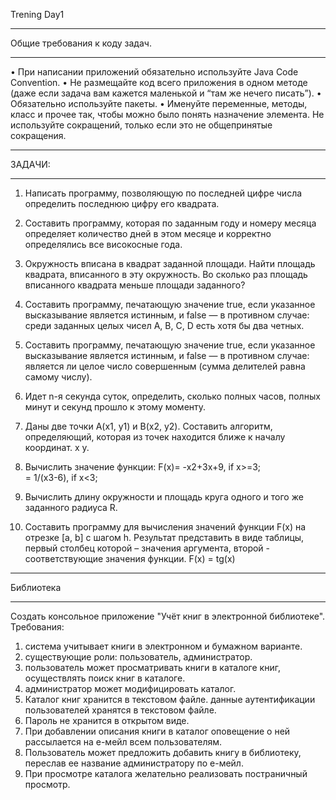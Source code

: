 Trening Day1

***
Общие требования к коду задач.
***
• При написании приложений обязательно используйте Java Code Convention.
• Не размещайте код всего приложения в одном методе (даже если задача вам кажется маленькой и “там
же нечего писать”).
• Обязательно используйте пакеты.
• Именуйте переменные, методы, класс и прочее так, чтобы можно было понять назначение элемента. Не
используйте сокращений, только если это не общепринятые сокращения.
***
ЗАДАЧИ:
***
1. Написать программу, позволяющую по последней цифре числа определить последнюю цифру его
квадрата.

2. Составить программу, которая по заданным году и номеру месяца определяет количество дней в этом
месяце и корректно определялись все високосные года.

3. Окружность вписана в квадрат заданной площади. Найти площадь квадрата, вписанного в эту
окружность. Во сколько раз площадь вписанного квадрата меньше площади заданного?

4. Составить программу, печатающую значение true, если указанное высказывание является истинным, и
false — в противном случае: среди заданных целых чисел А, В, С, D есть хотя бы два четных.

5. Составить программу, печатающую значение true, если указанное высказывание является истинным, и
false — в противном случае: является ли целое число совершенным (сумма делителей равна самому
числу).

6. Идет n-я секунда суток, определить, сколько полных часов, полных минут и секунд прошло к этому
моменту.

7. Даны две точки А(х1, у1) и В(х2, у2). Составить алгоритм, определяющий, которая из точек находится
ближе к началу координат. x y.

8. Вычислить значение функции: F(x)= -x2+3x+9, if x>=3;   
                                   =  1/(x3-6), if x<3;   
                                   
9. Вычислить длину окружности и площадь круга одного и того же заданного радиуса R.

10. Составить программу для вычисления значений функции F(x) на отрезке [а, b] с шагом h. Результат
представить в виде таблицы, первый столбец которой – значения аргумента, второй - соответствующие
значения функции.
F(x) = tg(x)


***
Библиотека
***
Создать консольное приложение "Учёт книг в электронной библиотеке".
Требования:
1) система учитывает книги в электронном и бумажном варианте.
2) существующие роли: пользователь, администратор.
3) пользователь может просматривать книги в каталоге книг, осуществлять поиск книг в каталоге.
4) администратор может модифицировать каталог.
5) Каталог книг хранится в текстовом файле. данные аутентификации пользователей хранятся в текстовом файле.
6) Пароль не хранится в открытом виде.
7) При добавлении описания книги в каталог оповещение о ней рассылается на е-мейл всем пользователям.
8) Пользователь может предложить добавить книгу в библиотеку, переслав ее название администратору по е-мейл.
9) При просмотре каталога желательно реализовать постраничный просмотр.
